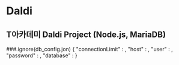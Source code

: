 # Daldi
T아카데미 Daldi Project (Node.js, MariaDB)
-
###.ignore(db_config.jon)
{
	"connectionLimit" : ,
	"host" : ,
	"user" : ,
	"password" : ,
	"database" : 
}
